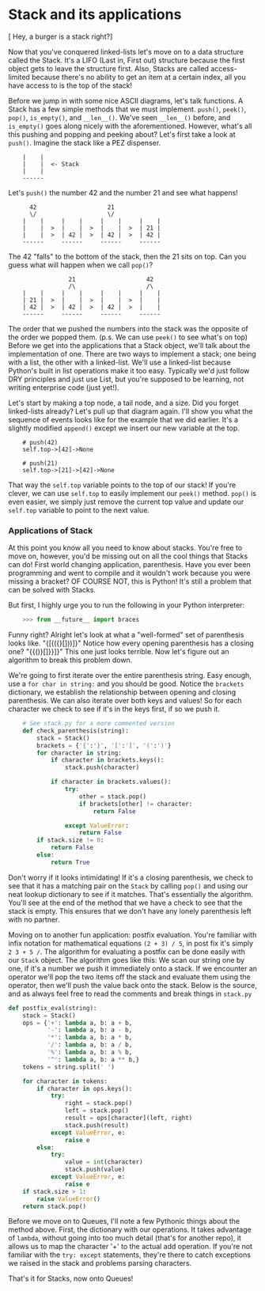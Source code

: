 # Stack and its applications

[ Hey, a burger is a stack right?]

Now that you've conquered linked-lists let's move on to a data structure called the Stack. It's a LIFO (Last in, First out) structure because the first object gets to leave the structure first. Also, Stacks are called access-limited because there's no ability to get an item at a certain index, all you have access to is the top of the stack!

Before we jump in with some nice ASCII diagrams, let's talk functions. A Stack has
a few simple methods that we must implement. ``push()``, ``peek()``, ``pop()``,
``is_empty()``, and ``__len__()``. We've seen ``__len__()`` before, and ``is_empty()``
goes along nicely with the aforementioned. However, what's all this pushing and popping
and peeking about? Let's first take a look at ``push()``. Imagine the stack like a
PEZ dispenser.

```
    |    |
    |    |  <- Stack
    |    |
    ------
```

Let's ``push()`` the number 42 and the number 21 and see what happens!
```
      42                    21
      \/                    \/
    |    |     |    |     |    |     |    |
    |    |  >  |    |  >  |    |  >  | 21 |
    |    |  >  | 42 |  >  | 42 |  >  | 42 |
    ------     ------     ------     ------
```

The 42 "falls" to the bottom of the stack, then the 21 sits on top. Can you guess
what will happen when we call ``pop()``?
```
                 21                    42
                 /\                    /\
    |    |     |    |     |    |     |    |
    | 21 |  >  |    |  >  |    |  >  |    |
    | 42 |  >  | 42 |  >  | 42 |  >  |    |
    ------     ------     ------     ------
```

The order that we pushed the numbers into the stack was the opposite of the order
we popped them. (p.s. We can use ``peek()`` to see what's on top) Before we get
into the applications that a Stack object, we'll talk about the implementation of
one. There are two ways to implement a stack; one being with a list, the other with
a linked-list. We'll use a linked-list because Python's built in list operations make
it too easy. Typically we'd just follow DRY principles and just use List, but you're
supposed to be learning, not writing enterprise code (just yet!).

Let's start by making a top node, a tail node, and a size. Did you forget linked-lists
already? Let's pull up that diagram again. I'll show you what the sequence of events
looks like for the example that we did earlier. It's a slightly modified ``append()``
except we insert our new variable at the top.

```
    # push(42)
    self.top->[42]->None

    # push(21)
    self.top->[21]->[42]->None

```

That way the ``self.top`` variable points to the top of our stack! If you're clever, we can
use ``self.top`` to easily implement our ``peek()`` method. ``pop()`` is even easier, we simply
just remove the current top value and update our ``self.top`` variable to point to the next
value.

### Applications of Stack

At this point you know all you need to know about stacks. You're free to move on, however, you'd be missing out
on all the cool things that Stacks can do! First world changing application, parenthesis. Have you ever been programming
and went to compile and it wouldn't work because you were missing a bracket? OF COURSE NOT, this is Python! It's still a
problem that can be solved with Stacks.

But first, I highly urge you to run the following in your Python interpreter:
```python
    >>> from __future__ import braces
```

Funny right? Alright let's look at what a "well-formed" set of parenthesis looks like. "{[(({}[]))]}" Notice how
every opening parenthesis has a closing one? "{{()}[]}}]}" This one just looks terrible. Now let's figure out an
algorithm to break this problem down.

We're going to first iterate over the entire parenthesis string. Easy enough, use a ``for char in string:`` and you
should be good. Notice the ``brackets`` dictionary, we establish the relationship between opening
and closing parenthesis. We can also iterate over both keys and values! So for each character we
check to see if it's in the keys first, if so we push it.

```python
    # See stack.py for a more commented version
    def check_parenthesis(string):
        stack = Stack()
        brackets = {'{':'}', '[':']', '(':')'}
        for character in string:
            if character in brackets.keys():
                stack.push(character)

            if character in brackets.values():
                try:
                    other = stack.pop()
                    if brackets[other] != character:
                        return False

                except ValueError:
                    return False
        if stack.size != 0:
            return False
        else:
            return True
```

Don't worry if it looks intimidating! If it's a closing parenthesis, we check to see
that it has a matching pair on the ``Stack`` by calling ``pop()`` and using our neat
lookup dictionary to see if it matches. That's essentially the algorithm. You'll see at
the end of the method that we have a check to see that the stack is empty. This ensures
that we don't have any lonely parenthesis left with no partner.

Moving on to another fun application: postfix evaluation. You're familiar with infix notation
for mathematical equations ``(2 + 3) / 5``, in post fix it's simply ``2 3 + 5 /``. The algorithm
for evaluating a postfix can be done easily with our ``Stack`` object. The algorithm goes like
this: We scan our string one by one, if it's a number we push it immediately onto a stack. If we
encounter an operator we'll pop the two items off the stack and evaluate them using the operator,
then we'll push the value back onto the stack. Below is the source, and as always feel free to read
the comments and break things in ``stack.py``

```python
def postfix_eval(string):
    stack = Stack()
    ops = {'+': lambda a, b: a + b,
           '-': lambda a, b: a - b,
           '*': lambda a, b: a * b,
           '/': lambda a, b: a / b,
           '%': lambda a, b: a % b,
           '^': lambda a, b: a ** b,}
    tokens = string.split(' ')

    for character in tokens:
        if character in ops.keys():
            try:
                right = stack.pop()
                left = stack.pop()
                result = ops[character](left, right)
                stack.push(result)
            except ValueError, e:
                raise e
        else:
            try:
                value = int(character)
                stack.push(value)
            except ValueError, e:
                raise e
    if stack.size > 1:
        raise ValueError()
    return stack.pop()
```

Before we move on to Queues, I'll note a few Pythonic things about the method above. First,
the dictionary with our operations. It takes advantage of ``lambda``, without going into too
much detail (that's for another repo), it allows us to map the character '+' to the actual add
operation. If you're not familiar with the ``try: except`` statements, they're there to catch
exceptions we raised in the stack and problems parsing characters.

That's it for Stacks, now onto Queues!
